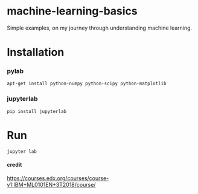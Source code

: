 # machine-learning-basics
Simple examples, on my journey through understanding machine learning. 
# Installation
### pylab
`apt-get install python-numpy python-scipy python-matplotlib` <br>
### jupyterlab
`pip install jupyterlab`

# Run
`jupyter lab`

#### credit
https://courses.edx.org/courses/course-v1:IBM+ML0101EN+3T2018/course/
